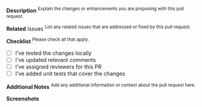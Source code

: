 **Description**
<sup>Explain the changes or enhancements you are proposing with this pull request.</sup>

**Related** Issues
<sup>List any related issues that are addressed or fixed by this pull request.</sup>

**Checklist**
<sup>Please check all that apply.</sup>

- [ ] I've tested the changes locally
- [ ] I've updated relevant comments
- [ ] I've assigned reviewers for this PR
- [ ] I've added unit tests that cover the changes

**Additional Notes**
<sup>Add any additional information or context about the pull request here.</sup>

**Screenshots**
